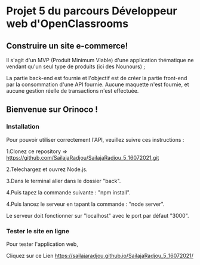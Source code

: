 # Projet 5 du parcours Développeur web d'OpenClassrooms 

## Construire un site e-commerce!

   Il s'agit d'un MVP (Produit Minimum Viable) d'une application thématique ne vendant qu'un seul type de produits (ici des Nounours) ;

   La partie back-end est fournie et l'objectif est de créer la partie front-end par la consommation d'une API fournie.
   Aucune maquette n'est fournie, et aucune gestion réelle de transactions n'est effectuée.

## Bienvenue sur Orinoco !

### Installation

  Pour pouvoir utiliser correctement l'API,
  veuillez suivre ces instructions :

  1.Clonez ce repository => https://github.com/SailajaRadjou/SailajaRadjou_5_16072021.git

  2.Telechargez et ouvrez Node.js.
  
  3.Dans le terminal aller dans le dossier "back".
  
  4.Puis tapez la commande suivante : "npm install".
  
  4.Puis lancez le serveur en tapant la commande : "node server".
  
  Le serveur doit fonctionner sur "localhost" avec le port par défaut "3000".

### Tester le site en ligne

  Pour tester l'application web, 
  
  Cliquez sur ce Lien https://sailajaradjou.github.io/SailajaRadjou_5_16072021/
  
  

